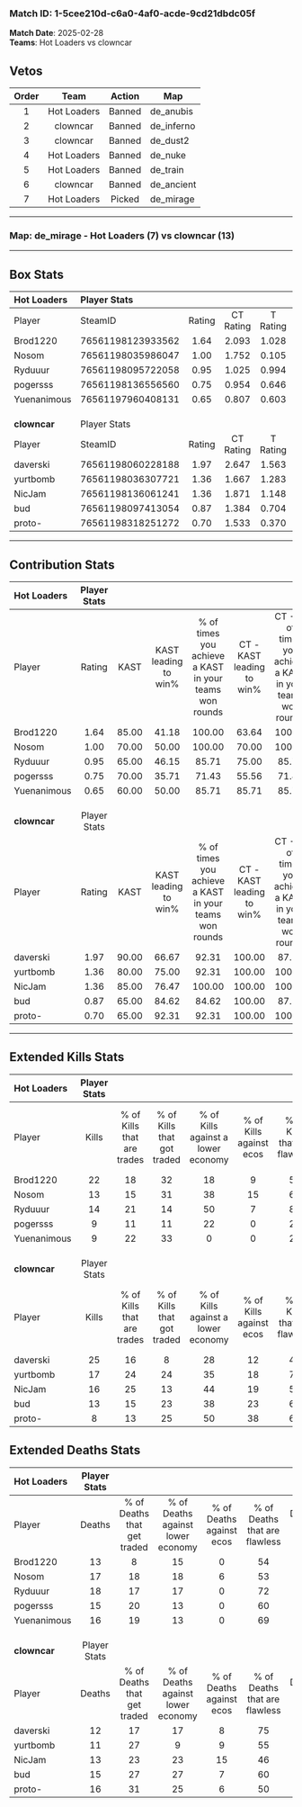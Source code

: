 ### Match ID: 1-5cee210d-c6a0-4af0-acde-9cd21dbdc05f  
**Match Date**: 2025-02-28  
**Teams**: Hot Loaders vs clowncar  

## Vetos  

| Order | Team | Action | Map |
| :---: | :--: | :----: | --- |
| 1 | Hot Loaders | Banned | de_anubis |
| 2 | clowncar | Banned | de_inferno |
| 3 | clowncar | Banned | de_dust2 |
| 4 | Hot Loaders | Banned | de_nuke |
| 5 | Hot Loaders | Banned | de_train |
| 6 | clowncar | Banned | de_ancient |
| 7 | Hot Loaders | Picked | de_mirage |

---  

### **Map**: de_mirage - Hot Loaders (7) vs clowncar (13)  
---  

## Box Stats  

| **Hot Loaders** | Player Stats      |        |           |          |       |       |       |         |        |      |     |
| :- | :- | :-: | :-: | :-: | :-: | :-: | :-: | :-: | :-: | :-: | :-: |
| Player          | SteamID           | Rating | CT Rating | T Rating | KAST  |  ADR  | Kills | Assists | Deaths | K/D  | HS% |
| Brod1220        | 76561198123933562 |  1.64  |   2.093   |  1.028   | 85.00 | 107.0 |  22   |    2    |   13   | 1.69 | 45  |
| Nosom           | 76561198035986047 |  1.00  |   1.752   |  0.105   | 70.00 | 81.1  |  13   |   11    |   17   | 0.76 | 76  |
| Ryduuur         | 76561198095722058 |  0.95  |   1.025   |  0.994   | 65.00 | 81.6  |  14   |    6    |   18   | 0.78 | 35  |
| pogersss        | 76561198136556560 |  0.75  |   0.954   |  0.646   | 70.00 | 51.9  |   9   |    4    |   15   | 0.60 | 55  |
| Yuenanimous     | 76561197960408131 |  0.65  |   0.807   |  0.603   | 60.00 | 51.0  |   9   |    4    |   16   | 0.56 | 33  |
|                 |                   |        |           |          |       |       |       |         |        |      |     |
|                 |                   |        |           |          |       |       |       |         |        |      |     |
|                 |                   |        |           |          |       |       |       |         |        |      |     |
| **clowncar**    | Player Stats      |        |           |          |       |       |       |         |        |      |     |
| Player          | SteamID           | Rating | CT Rating | T Rating | KAST  |  ADR  | Kills | Assists | Deaths | K/D  | HS% |
| daverski        | 76561198060228188 |  1.97  |   2.647   |  1.563   | 90.00 | 142.5 |  25   |    7    |   12   | 2.08 | 52  |
| yurtbomb        | 76561198036307721 |  1.36  |   1.667   |  1.283   | 80.00 | 79.7  |  17   |    3    |   11   | 1.55 | 58  |
| NicJam          | 76561198136061241 |  1.36  |   1.871   |  1.148   | 85.00 | 90.4  |  16   |    8    |   13   | 1.23 | 50  |
| bud             | 76561198097413054 |  0.87  |   1.384   |  0.704   | 65.00 | 50.3  |  13   |    2    |   15   | 0.87 | 38  |
| proto-          | 76561198318251272 |  0.70  |   1.533   |  0.370   | 65.00 | 65.0  |   8   |    7    |   16   | 0.50 | 37  |
---  

## Contribution Stats  

| **Hot Loaders** | Player Stats |       |                      |                                                        |                           |                                                             |                          |                                                            |
| :- | :-: | :-: | :-: | :-: | :-: | :-: | :-: | :-: |
| Player          |    Rating    | KAST  | KAST leading to win% | % of times you achieve a KAST in your teams won rounds | CT - KAST leading to win% | CT - % of times you achieve a KAST in your teams won rounds | T - KAST leading to win% | T - % of times you achieve a KAST in your teams won rounds |
| Brod1220        |     1.64     | 85.00 |        41.18         |                         100.00                         |           63.64           |                           100.00                            |           0.00           |                            0.00                            |
| Nosom           |     1.00     | 70.00 |        50.00         |                         100.00                         |           70.00           |                           100.00                            |           0.00           |                            0.00                            |
| Ryduuur         |     0.95     | 65.00 |        46.15         |                         85.71                          |           75.00           |                            85.71                            |           0.00           |                            0.00                            |
| pogersss        |     0.75     | 70.00 |        35.71         |                         71.43                          |           55.56           |                            71.43                            |           0.00           |                            0.00                            |
| Yuenanimous     |     0.65     | 60.00 |        50.00         |                         85.71                          |           85.71           |                            85.71                            |           0.00           |                            0.00                            |
|                 |              |       |                      |                                                        |                           |                                                             |                          |                                                            |
|                 |              |       |                      |                                                        |                           |                                                             |                          |                                                            |
|                 |              |       |                      |                                                        |                           |                                                             |                          |                                                            |
| **clowncar**    | Player Stats |       |                      |                                                        |                           |                                                             |                          |                                                            |
| Player          |    Rating    | KAST  | KAST leading to win% | % of times you achieve a KAST in your teams won rounds | CT - KAST leading to win% | CT - % of times you achieve a KAST in your teams won rounds | T - KAST leading to win% | T - % of times you achieve a KAST in your teams won rounds |
| daverski        |     1.97     | 90.00 |        66.67         |                         92.31                          |          100.00           |                            87.50                            |          45.45           |                           100.00                           |
| yurtbomb        |     1.36     | 80.00 |        75.00         |                         92.31                          |          100.00           |                           100.00                            |          50.00           |                           80.00                            |
| NicJam          |     1.36     | 85.00 |        76.47         |                         100.00                         |          100.00           |                           100.00                            |          55.56           |                           100.00                           |
| bud             |     0.87     | 65.00 |        84.62         |                         84.62                          |          100.00           |                            87.50                            |          66.67           |                           80.00                            |
| proto-          |     0.70     | 65.00 |        92.31         |                         92.31                          |          100.00           |                           100.00                            |          80.00           |                           80.00                            |
---  

## Extended Kills Stats  

| **Hot Loaders** | Player Stats |                            |                            |                                    |                         |                              |                                 |                                       |                    |           |
| :- | :-: | :-: | :-: | :-: | :-: | :-: | :-: | :-: | :-: | :-: |
| Player          |    Kills     | % of Kills that are trades | % of Kills that got traded | % of Kills against a lower economy | % of Kills against ecos | % of Kills that are flawless | % of Kills that are close duels | % of Kills that are assisted by flash | Pistol Round Kills | AWP Kills |
| Brod1220        |      22      |             18             |             32             |                 18                 |            9            |              55              |                0                |                   5                   |         3          |     0     |
| Nosom           |      13      |             15             |             31             |                 38                 |           15            |              69              |                8                |                   0                   |         2          |     0     |
| Ryduuur         |      14      |             21             |             14             |                 50                 |            7            |              86              |                0                |                  14                   |         2          |     4     |
| pogersss        |      9       |             11             |             11             |                 22                 |            0            |              22              |               33                |                   0                   |         0          |     0     |
| Yuenanimous     |      9       |             22             |             33             |                 0                  |            0            |              22              |                0                |                   0                   |         0          |     0     |
|                 |              |                            |                            |                                    |                         |                              |                                 |                                       |                    |           |
|                 |              |                            |                            |                                    |                         |                              |                                 |                                       |                    |           |
|                 |              |                            |                            |                                    |                         |                              |                                 |                                       |                    |           |
| **clowncar**    | Player Stats |                            |                            |                                    |                         |                              |                                 |                                       |                    |           |
| Player          |    Kills     | % of Kills that are trades | % of Kills that got traded | % of Kills against a lower economy | % of Kills against ecos | % of Kills that are flawless | % of Kills that are close duels | % of Kills that are assisted by flash | Pistol Round Kills | AWP Kills |
| daverski        |      25      |             16             |             8              |                 28                 |           12            |              48              |               12                |                   0                   |         4          |     3     |
| yurtbomb        |      17      |             24             |             24             |                 35                 |           18            |              76              |                6                |                   0                   |         3          |     0     |
| NicJam          |      16      |             25             |             13             |                 44                 |           19            |              56              |               13                |                   0                   |         0          |     0     |
| bud             |      13      |             15             |             23             |                 38                 |           23            |              69              |                0                |                   0                   |         0          |     3     |
| proto-          |      8       |             13             |             25             |                 50                 |           38            |              63              |                0                |                  13                   |         1          |     0     |
## Extended Deaths Stats  

| **Hot Loaders** | Player Stats |                             |                                   |                          |                               |                            |                           |               |
| :- | :-: | :-: | :-: | :-: | :-: | :-: | :-: | :-: |
| Player          |    Deaths    | % of Deaths that get traded | % of Deaths against lower economy | % of Deaths against ecos | % of Deaths that are flawless | % of Deaths that are close | % of Deaths while blinded | Deaths to AWP |
| Brod1220        |      13      |              8              |                15                 |            0             |              54               |             8              |             0             |       1       |
| Nosom           |      17      |             18              |                18                 |            6             |              53               |             12             |             0             |       1       |
| Ryduuur         |      18      |             17              |                17                 |            0             |              72               |             11             |             0             |       0       |
| pogersss        |      15      |             20              |                13                 |            0             |              60               |             0              |             7             |       1       |
| Yuenanimous     |      16      |             19              |                13                 |            0             |              69               |             6              |             0             |       3       |
|                 |              |                             |                                   |                          |                               |                            |                           |               |
|                 |              |                             |                                   |                          |                               |                            |                           |               |
|                 |              |                             |                                   |                          |                               |                            |                           |               |
| **clowncar**    | Player Stats |                             |                                   |                          |                               |                            |                           |               |
| Player          |    Deaths    | % of Deaths that get traded | % of Deaths against lower economy | % of Deaths against ecos | % of Deaths that are flawless | % of Deaths that are close | % of Deaths while blinded | Deaths to AWP |
| daverski        |      12      |             17              |                17                 |            8             |              75               |             8              |             8             |       1       |
| yurtbomb        |      11      |             27              |                 9                 |            9             |              55               |             9              |             9             |       0       |
| NicJam          |      13      |             23              |                23                 |            15            |              46               |             8              |             8             |       0       |
| bud             |      15      |             27              |                27                 |            7             |              60               |             0              |             0             |       1       |
| proto-          |      16      |             31              |                25                 |            6             |              50               |             6              |             0             |       2       |
